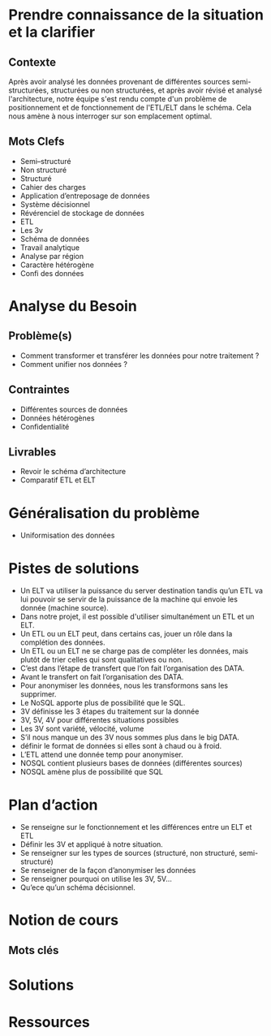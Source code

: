 # Prendre connaissance de la situation et la clarifier

## Contexte

Après avoir analysé les données provenant de différentes sources semi-structurées, structurées ou non structurées, et après avoir révisé et analysé l'architecture, notre équipe s'est rendu compte d'un problème de positionnement et de fonctionnement de l'ETL/ELT dans le schéma. Cela nous amène à nous interroger sur son emplacement optimal.

## Mots Clefs

- Semi–structuré
- Non structuré
- Structuré
- Cahier des charges 
- Application d’entreposage de données
- Système décisionnel
- Révérenciel de stockage de données
- ETL
- Les 3v 
- Schéma de données
- Travail analytique
- Analyse par région
- Caractère hétérogène
- Confi des données

# Analyse du Besoin

## Problème(s)

- Comment transformer et transférer les données pour notre traitement ?
- Comment unifier nos données ?

## Contraintes

- Différentes sources de données 
- Données hétérogènes
- Confidentialité 

## Livrables

- Revoir le schéma d’architecture
- Comparatif ETL et ELT

# Généralisation du problème

- Uniformisation des données

# Pistes de solutions

- Un ELT va utiliser la puissance du server destination tandis qu’un ETL va lui pouvoir se servir de la puissance de la machine qui envoie les donnée (machine source). 
- Dans notre projet, il est possible d'utiliser simultanément un ETL et un ELT.
- Un ETL ou un ELT peut, dans certains cas, jouer un rôle dans la complétion des données.
- Un ETL ou un ELT ne se charge pas de compléter les données, mais plutôt de trier celles qui sont qualitatives ou non.
- C’est dans l’étape de transfert que l’on fait l’organisation des DATA.
- Avant le transfert on fait l’organisation des DATA.
- Pour anonymiser les données, nous les transformons sans les supprimer.
- Le NoSQL apporte plus de possibilité que le SQL.
- 3V définisse les 3 étapes du traitement sur la donnée
- 3V, 5V, 4V pour différentes situations possibles
- Les 3V sont variété, vélocité, volume
- S’il nous manque un des 3V nous sommes plus dans le big DATA.
- définir le format de données si elles sont à chaud ou à froid.
- L’ETL attend une donnée temp pour anonymiser.
- NOSQL contient plusieurs bases de données (différentes sources)
- NOSQL amène plus de possibilité que SQL


# Plan d’action

- Se renseigne sur le fonctionnement et les différences entre un ELT et ETL
- Définir les 3V et appliqué à notre situation.
- Se renseigner sur les types de sources (structuré, non structuré, semi-structuré)
- Se renseigner de la façon d’anonymiser les données
- Se renseigner pourquoi on utilise les 3V, 5V…
- Qu’ece qu’un schéma décisionnel.


# Notion de cours

## Mots clés

# Solutions

# Ressources